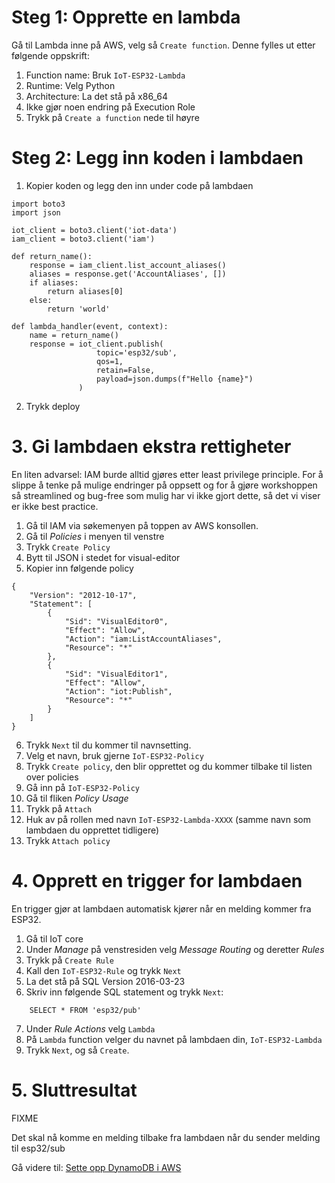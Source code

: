 # Steg 1: Opprette en lambda

Gå til Lambda inne på AWS, velg så `Create function`. Denne fylles ut etter følgende oppskrift:

1. Function name: Bruk `IoT-ESP32-Lambda`
2. Runtime: Velg Python
3. Architecture: La det stå på x86_64
4. Ikke gjør noen endring på Execution Role
5. Trykk på `Create a function` nede til høyre

# Steg 2: Legg inn koden i lambdaen

1. Kopier koden og legg den inn under code på lambdaen
   

```
import boto3
import json
        
iot_client = boto3.client('iot-data')
iam_client = boto3.client('iam')
        
def return_name():
    response = iam_client.list_account_aliases()
    aliases = response.get('AccountAliases', [])
    if aliases:
        return aliases[0]
    else:
        return 'world'
        
def lambda_handler(event, context):
    name = return_name()
    response = iot_client.publish(
                   topic='esp32/sub',
                   qos=1,
                   retain=False,
                   payload=json.dumps(f"Hello {name}")
               )
```

2. Trykk deploy

# 3. Gi lambdaen ekstra rettigheter

En liten advarsel: IAM burde alltid gjøres etter least privilege principle. For å slippe å tenke på mulige 
endringer på oppsett og for å gjøre workshoppen så streamlined og bug-free som mulig har vi ikke gjort 
dette, så det vi viser er ikke best practice. 

1. Gå til IAM via søkemenyen på toppen av AWS konsollen. 
2. Gå til *Policies* i menyen til venstre
3. Trykk `Create Policy`
4. Bytt til JSON i stedet for visual-editor
5. Kopier inn følgende policy

```
{
    "Version": "2012-10-17",
    "Statement": [
        {
            "Sid": "VisualEditor0",
            "Effect": "Allow",
            "Action": "iam:ListAccountAliases",
            "Resource": "*"
        },
        {
            "Sid": "VisualEditor1",
            "Effect": "Allow",
            "Action": "iot:Publish",
            "Resource": "*"
        }
    ]
}
```

6. Trykk `Next` til du kommer til navnsetting.
7. Velg et navn, bruk gjerne `IoT-ESP32-Policy`
8. Trykk `Create policy`, den blir opprettet og du kommer tilbake til listen over policies
9. Gå inn på `IoT-ESP32-Policy`
10. Gå til fliken *Policy Usage*
11. Trykk på `Attach`
12. Huk av på rollen med navn `IoT-ESP32-Lambda-XXXX` (samme navn som lambdaen du opprettet tidligere)
13. Trykk `Attach policy`

# 4. Opprett en trigger for lambdaen

En trigger gjør at lambdaen automatisk kjører når en melding kommer fra ESP32. 

1. Gå til IoT core
2. Under *Manage* på venstresiden velg *Message Routing* og deretter *Rules*
3. Trykk på `Create Rule`
4. Kall den `IoT-ESP32-Rule` og trykk `Next`
5. La det stå på SQL Version 2016-03-23
6. Skriv inn følgende SQL statement og trykk `Next`:
```
    SELECT * FROM 'esp32/pub'
```
7. Under *Rule Actions* velg `Lambda`
8. På `Lambda` function velger du navnet på lambdaen din, `IoT-ESP32-Lambda`
9. Trykk `Next`, og så `Create`.

# 5.  Sluttresultat

FIXME

Det skal nå komme en melding tilbake fra lambdaen når du sender melding til esp32/sub 
 
Gå videre til: [Sette opp DynamoDB i AWS](./10_Sette_opp_DynamoDB_Sky.md)


